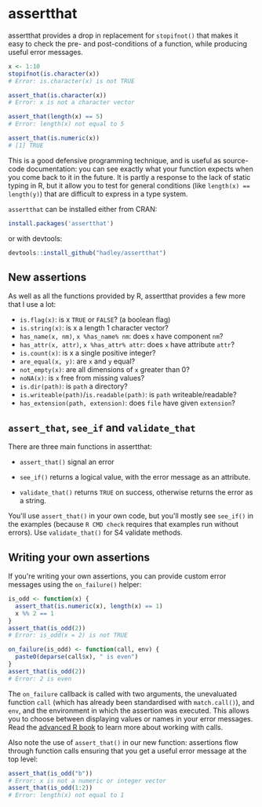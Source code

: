 # assertthat

assertthat provides a drop in replacement for `stopifnot()` that makes it easy to check the pre- and post-conditions of a function, while producing useful error messages.  

```R
x <- 1:10
stopifnot(is.character(x))
# Error: is.character(x) is not TRUE

assert_that(is.character(x))
# Error: x is not a character vector

assert_that(length(x) == 5)
# Error: length(x) not equal to 5

assert_that(is.numeric(x))
# [1] TRUE
```

This is a good defensive programming technique, and is useful as source-code documentation: you can see exactly what your function expects when you come back to it in the future.  It is partly a response to the lack of static typing in R, but it allow you to test for general conditions (like `length(x) == length(y)`) that are difficult to express in a type system.

`assertthat` can be installed either from CRAN: 

```R
install.packages('assertthat')
```

or with devtools:

```R
devtools::install_github("hadley/assertthat")
```

## New assertions

As well as all the functions provided by R, assertthat provides a few more that I use a lot:

* `is.flag(x)`: is x `TRUE` or `FALSE`? (a boolean flag)
* `is.string(x)`: is x a length 1 character vector?
* `has_name(x, nm)`, `x %has_name% nm`: does `x` have component `nm`?
* `has_attr(x, attr)`, `x %has_attr% attr`: does `x` have attribute `attr`?
* `is.count(x)`: is x a single positive integer?
* `are_equal(x, y)`: are `x` and `y` equal?
* `not_empty(x)`: are all dimensions of `x` greater than 0?
* `noNA(x)`: is `x` free from missing values?
* `is.dir(path)`: is `path` a directory?
* `is.writeable(path)`/`is.readable(path)`: is `path` writeable/readable?
* `has_extension(path, extension)`: does `file` have given `extension`?

## `assert_that`, `see_if` and `validate_that`

There are three main functions in assertthat: 

* `assert_that()` signal an error

* `see_if()` returns a logical value, with the error message as an attribute.

* `validate_that()` returns `TRUE` on success, otherwise returns the error as
  a string.

You'll use `assert_that()` in your own code, but you'll mostly see `see_if()` in the examples (because `R CMD check` requires that examples run without errors). Use `validate_that()` for S4 validate methods.

## Writing your own assertions

If you're writing your own assertions, you can provide custom error messages using the `on_failure()` helper:

```R
is_odd <- function(x) {
  assert_that(is.numeric(x), length(x) == 1)
  x %% 2 == 1
}
assert_that(is_odd(2))
# Error: is_odd(x = 2) is not TRUE

on_failure(is_odd) <- function(call, env) {
  paste0(deparse(call$x), " is even")
}
assert_that(is_odd(2))
# Error: 2 is even
```

The `on_failure` callback is called with two arguments, the unevaluated function `call`  (which has already been standardised with `match.call()`), and `env`, and the environment in which the assertion was executed. This allows you to choose between displaying values or names in your error messages. Read the [advanced R book](http://adv-r.had.co.nz/Expressions.html) to learn more about working with calls.

Also note the use of `assert_that()` in our new function: assertions flow through function calls ensuring that you get a useful error message at the top level:

```R
assert_that(is_odd("b"))
# Error: x is not a numeric or integer vector
assert_that(is_odd(1:2))
# Error: length(x) not equal to 1
```

